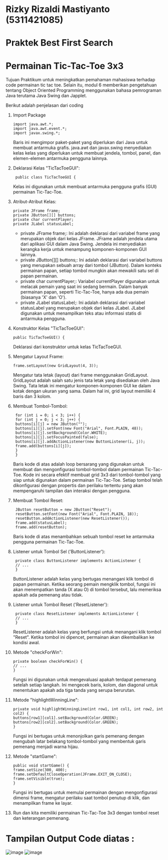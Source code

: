 # Rizky Rizaldi Mastiyanto (5311421085)
# Praktek Best First Search
# Permainan Tic-Tac-Toe 3x3
Tujuan Praktikum untuk meningkatkan pemahaman mahasiswa terhadap code permainan tic tac toe. Selain itu, modul 6
memberikan pengetahuan tentang Object Oriented Programming menggunakan bahasa pemrograman
Java terutama Java Swing dan Japplet.

Berikut adalah penjelasan dari coding

1. Import Package

       import java.awt.*; 
       import java.awt.event.*;
       import javax.swing.*;
   
   Baris ini mengimpor paket-paket yang diperlukan dari Java untuk membuat antarmuka grafis. java.awt dan javax.swing menyediakan kelas kelas yang diperlukan untuk membuat jendela, tombol, panel, dan elemen-elemen antarmuka pengguna lainnya.

2. Deklarasi Kelas "TicTacToeGUI":

        public class TicTacToeGUI {

    Kelas ini digunakan untuk membuat antarmuka pengguna grafis (GUI) permainan Tic-Tac-Toe.

3. Atribut-Atribut Kelas:

       private JFrame frame;
       private JButton[][] buttons;
       private char currentPlayer;
       private JLabel statusLabel;

   - private JFrame frame;: Ini adalah deklarasi dari variabel frame yang merupakan objek dari kelas JFrame. JFrame adalah jendela utama dari aplikasi GUI dalam Java Swing. Jendela ini menyediakan kerangka kerja untuk menampung komponen-komponen GUI lainnya.
   - private JButton[][] buttons;: Ini adalah deklarasi dari variabel buttons yang merupakan sebuah array dari tombol (JButton). Dalam konteks permainan papan, setiap tombol mungkin akan mewakili satu sel di papan permainan.
   - private char currentPlayer;: Variabel currentPlayer digunakan untuk melacak pemain yang saat ini sedang bermain. Dalam banyak permainan papan, seperti Tic-Tac-Toe, hanya ada dua pemain (biasanya 'X' dan 'O').
   - private JLabel statusLabel;: Ini adalah deklarasi dari variabel statusLabel yang merupakan objek dari kelas JLabel. JLabel digunakan untuk menampilkan teks atau informasi statis di antarmuka pengguna.

4. Konstruktor Kelas "TicTacToeGUI":

       public TicTacToeGUI() {

    Deklarasi dari konstruktor untuk kelas TicTacToeGUI.

5. Mengatur Layout Frame:

       frame.setLayout(new GridLayout(4, 3));

    Mengatur tata letak (layout) dari frame menggunakan GridLayout. GridLayout adalah salah satu jenis tata letak yang disediakan oleh Java Swing. Tata letak ini mengatur komponen-komponen GUI ke dalam kotak dengan ukuran yang sama. Dalam hal ini, grid layout memiliki 4 baris dan 3 kolom.

6. Membuat Tombol-Tombol:

        for (int i = 0; i < 3; i++) {
        for (int j = 0; j < 3; j++) {
        buttons[i][j] = new JButton("");
        buttons[i][j].setFont(new Font("Arial", Font.PLAIN, 48));
        buttons[i][j].setBackground(Color.WHITE);
        buttons[i][j].setFocusPainted(false);
        buttons[i][j].addActionListener(new ButtonListener(i, j));
        frame.add(buttons[i][j]);
        }
        }

    Baris kode di atas adalah loop bersarang yang digunakan untuk membuat dan mengonfigurasi tombol-tombol dalam permainan Tic-Tac-Toe. Kode ini secara efektif membuat grid 3x3 dari tombol-tombol yang siap untuk digunakan dalam permainan Tic-Tac-Toe. Setiap tombol telah dikonfigurasi dengan propertis dan perilaku tertentu yang akan mempengaruhi tampilan dan interaksi dengan pengguna.

7. Membuat Tombol Reset:

        JButton resetButton = new JButton("Reset");
        resetButton.setFont(new Font("Arial", Font.PLAIN, 18));
        resetButton.addActionListener(new ResetListener());
        frame.add(statusLabel);
        frame.add(resetButton);

    Baris kode di atas menambahkan sebuah tombol reset ke antarmuka pengguna permainan Tic-Tac-Toe. 

8. Listener untuk Tombol Sel ('ButtonListener'):

        private class ButtonListener implements ActionListener {
        // ...
        }

    ButtonListener adalah kelas yang bertugas menangani klik tombol di papan permainan. Ketika seorang pemain mengklik tombol, fungsi ini akan menempatkan tanda (X atau O) di tombol tersebut, lalu memeriksa apakah ada pemenang atau tidak.

9. Listener untuk Tombol Reset ('ResetListener'):

        private class ResetListener implements ActionListener {
        // ...
        }

    
   ResetListener adalah kelas yang berfungsi untuk menangani klik tombol "Reset". Ketika tombol ini dipencet, permainan akan dikembalikan ke kondisi awal.

10. Metode "checkForWin":

        private boolean checkForWin() {
        // ...
        }

      
    Fungsi ini digunakan untuk mengevaluasi apakah terdapat pemenang setelah setiap langkah. Ini mengecek baris, kolom, dan diagonal untuk menentukan apakah ada tiga tanda yang serupa berurutan.

11. Metode "highlightWinningLine":

        private void highlightWinningLine(int row1, int col1, int row2, int col2) {
        buttons[row1][col1].setBackground(Color.GREEN);
        buttons[row2][col2].setBackground(Color.GREEN);
        }

     Fungsi ini bertugas untuk menonjolkan garis pemenang dengan mengubah latar belakang tombol-tombol yang membentuk garis pemenang menjadi warna hijau.

12. Metode "startGame":

        public void startGame() {
        frame.setSize(300, 400);
        frame.setDefaultCloseOperation(JFrame.EXIT_ON_CLOSE);
        frame.setVisible(true);
        }

      
    Fungsi ini bertugas untuk memulai permainan dengan mengonfigurasi dimensi frame, mengatur perilaku saat tombol penutup di klik, dan menampilkan frame ke layar.

13. Run dan kita memiliki permainan Tic-Tac-Toe 3x3 dengan tombol reset dan keterangan pemenang.
# Tampilan Output Code diatas :
![image](https://github.com/rizkyrizaldim/pic/assets/148876602/450263f4-335f-405f-a9f8-235487d1c32c) ![image](https://github.com/rizkyrizaldim/pic/assets/148876602/e34f430e-f289-45eb-8ade-f7cf1690ba2f)

